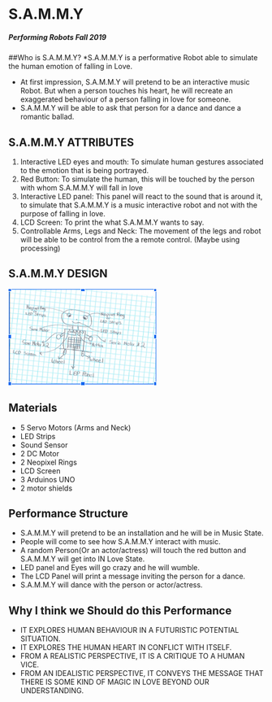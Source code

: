 # S.A.M.M.Y 
##### Performing Robots Fall 2019
##Who is S.A.M.M.Y?
*S.A.M.M.Y is a performative Robot able to simulate the human emotion of falling in Love.
* At first impression, S.A.M.M.Y will pretend to be an interactive music Robot. But when a person touches his heart, 
he will recreate an exaggerated behaviour of a  person falling in love for someone.
* S.A.M.M.Y will be able to ask that person for a dance and dance a romantic ballad. 

## S.A.M.M.Y ATTRIBUTES
1. Interactive LED eyes and mouth: To simulate human gestures associated to the emotion that is being portrayed. 
2. Red Button: To simulate the human, this will be touched by the person with whom S.A.M.M.Y will fall in love
3. Interactive LED panel: This panel will react to the sound that is around it, to simulate that S.A.M.M.Y is a music interactive robot
and not with the purpose of falling in love. 
4. LCD Screen: To print the what S.A.M.M.Y wants to say. 
5. Controllable Arms,  Legs and Neck:  The movement of the legs and robot will be able to be control from the a remote control. (Maybe using processing)

## S.A.M.M.Y DESIGN 
![](sammy_Design.png)

## Materials
* 5 Servo Motors (Arms and Neck)
* LED Strips
* Sound Sensor
* 2 DC Motor
* 2 Neopixel Rings
* LCD Screen 
* 3 Arduinos UNO
* 2 motor shields

## Performance Structure
* S.A.M.M.Y will pretend to be an installation and he will be in Music State.
* People will come to see how S.A.M.M.Y interact with music. 
* A random Person(Or an actor/actress) will touch the red button and S.A.M.M.Y  will get into IN Love State. 
* LED panel and Eyes will go crazy and he will wumble.
* The LCD Panel will print a message inviting the person for a dance.
* S.A.M.M.Y will dance with the person or actor/actress.

## Why I think we Should do this Performance
* IT EXPLORES HUMAN BEHAVIOUR IN A FUTURISTIC POTENTIAL SITUATION.
* IT EXPLORES THE HUMAN HEART IN CONFLICT WITH ITSELF.
* FROM A REALISTIC PERSPECTIVE, IT IS A CRITIQUE TO A HUMAN VICE.
* FROM AN IDEALISTIC PERSPECTIVE, IT CONVEYS THE MESSAGE THAT THERE IS SOME KIND OF MAGIC IN LOVE BEYOND OUR UNDERSTANDING.

